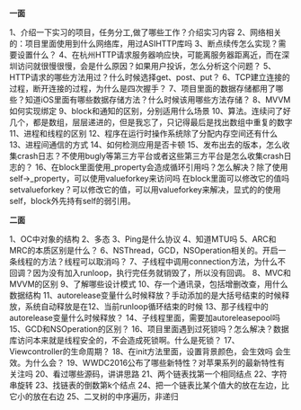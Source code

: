 

**一面**

1、介绍一下实习的项目，任务分工,做了哪些工作？介绍实习内容
 2、网络相关的：项目里面使用到什么网络库，用过ASIHTTP库吗
 3、断点续传怎么实现？需要设置什么？
 4、在杭州HTTP请求服务器响应快，可能离服务器距离近，而在深圳访问就很慢很慢，会是什么原因？如果用户投诉，怎么分析这个问题？
 5、HTTP请求的哪些方法用过？什么时候选择get、post、put？
 6、TCP建立连接的过程，断开连接的过程，为什么是四次握手？
 7、项目里面的数据存储都用了哪些？知道iOS里面有哪些数据存储方法？什么时候该用哪些方法存储？
 8、MVVM如何实现绑定
 9、block和通知的区别，分别适用什么场景
 10、算法。连续问了好几个，都是数组，层层递进的，但是我忘了，只记得最后是找出数组中重复的数字
 11、进程和线程的区别
 12、程序在运行时操作系统除了分配内存空间还有什么
 13、进程间通信的方式
 14、如何检测应用是否卡顿
 15、发布出去的版本，怎么收集crash日志？不使用bugly等第三方平台或者这些第三方平台是怎么收集crash日志的？
 16、在block里面使用_property会造成循环引用吗？怎么解决？除了使用self->_property，可以使用valueforkey来访问吗 在block里面可以修改它的值吗setvalueforkey？可以修改它的值，可以用valueforkey来解决，显式的的使用self，block外先持有self的弱引用。



**二面**

1、OC中对象的结构
 2、多态
 3、Ping是什么协议
 4、知道MTU吗
 5、ARC和MRC的本质区别是什么？
 6、NSThread，GCD，NSOperation相关的。开启一条线程的方法？线程可以取消吗？
 7、子线程中调用connection方法，为什么不回调？因为没有加入runloop，执行完任务就销毁了，所以没有回调。
 8、MVC和MVVM的区别
 9、了解哪些设计模式
 10、存一个通讯录，包括增删改查，用什么数据结构
 11、autorelease变量什么时候释放？手动添加的是大括号结束的时候释放，系统自动释放是在12、当前runloop循环结束的时候
 13、那子线程中的autorelease变量什么时候释放？
 14、子线程里面，需要加autoreleasepool吗
 15、GCD和NSOperation的区别？
 16、项目里面遇到过死锁吗？怎么解决？数据库访问本来就是线程安全的，不会造成死锁啊。什么是死锁？
 17、Viewcontroller的生命周期？
 18、在init方法里面，设置背景颜色，会生效吗 会生效。为什么会？
 19、WWDC2016公布了哪些新特性？对苹果系列的最新特性有关注吗
 20、看过哪些源码，讲讲思路
 21、两个链表找第一个相同结点
 22、字符串旋转
 23、找链表的倒数第k个结点
 24、把一个链表比某个值大的放在左边，比它小的放在右边
 25、二叉树的中序遍历，非递归

